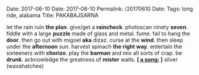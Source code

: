 Date: 2017-06-10
Date: 2017-06-10
Permalink: /20170610
Date: 
Tags:  long ride, alabama
Title: PAKABAJSARNA
  
let the rain ruin **the plan**. give/get a **raincheck**. photoscan ninety **seven**. fiddle with a large **puzzle** made of glass and metal. fume. fail to hang the **door**. then go out with migoel **aka** dizaz. curse at the **wind**. then sleep under the **afternoon** sun. harvest spinach **the right way**. entertain the sixteeners with **chorizo**. play the **barman** and mix all sorts of crap. be **drunk**. acknowledge the greatness of **mister** waits.
**[ [a song:](https://www.youtube.com/watch?v=MBpMXuzHR3I) ]** silver (waxahatchee)